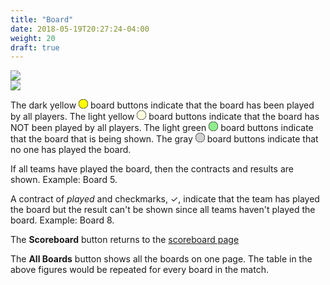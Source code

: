 ```yaml
---
title: "Board"
date: 2018-05-19T20:27:24-04:00
weight: 20
draft: true
---
```


<div class="withBorder">

<img src="../../images/gen/BoardPage5.png"/>

</div>
<div class="withBorder">

<img src="../../images/gen/BoardPage8.png"/>

</div>

The dark yellow 
<svg width="15.00" height="15.00" viewBox="-10.1 -10.1 20.2 20.2" class="piechart" style="display: inline-block;">
  <circle cx="0" cy="0" r="10" fill="yellow" stroke="black" stroke-width="1"></circle>
</svg>
board buttons indicate that the board has been played by all players.
The light yellow 
<svg width="15.00" height="15.00" viewBox="-10.1 -10.1 20.2 20.2" class="piechart" style="display: inline-block;">
  <circle cx="0" cy="0" r="10" fill="lightyellow" stroke="black" stroke-width="1" stroke="black" stroke-width="1"></circle>
</svg>
board buttons indicate that the board has NOT been played by all players.
The light green 
<svg width="15.00" height="15.00" viewBox="-10.1 -10.1 20.2 20.2" class="piechart" style="display: inline-block;">
  <circle cx="0" cy="0" r="10" fill="lightgreen" stroke="black" stroke-width="1"></circle>
</svg>
board buttons indicate that the board that is being shown.
The gray
<svg width="15.00" height="15.00" viewBox="-10.1 -10.1 20.2 20.2" class="piechart" style="display: inline-block;">
  <circle cx="0" cy="0" r="10" fill="rgb(210,210,210)" stroke="black" stroke-width="1"></circle>
</svg>
board buttons indicate that no one has played the board.

If all teams have played the board, then the contracts and results are shown.  Example: Board 5.

A contract of *played* and checkmarks, &#x2713;, indicate that the team has played the board but the result can't be shown since all teams haven't played the board.  Example: Board 8.

The **Scoreboard** button returns to the [scoreboard page](../scoreboardcomplete/) 

The **All Boards** button shows all the boards on one page.  The table in the above figures would be repeated for every board in the match.

